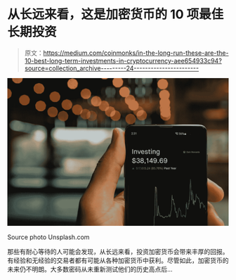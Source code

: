 # 从长远来看，这是加密货币的 10 项最佳长期投资

> 原文：<https://medium.com/coinmonks/in-the-long-run-these-are-the-10-best-long-term-investments-in-cryptocurrency-aee654933c94?source=collection_archive---------24----------------------->

![](img/2cb190920e732eee49ae1936f9be3a74.png)

Source photo Unsplash.com

那些有耐心等待的人可能会发现，从长远来看，投资加密货币会带来丰厚的回报。有经验和无经验的交易者都有可能从各种加密货币中获利。尽管如此，加密货币的未来仍不明朗。大多数密码从未重新测试他们的历史高点后…